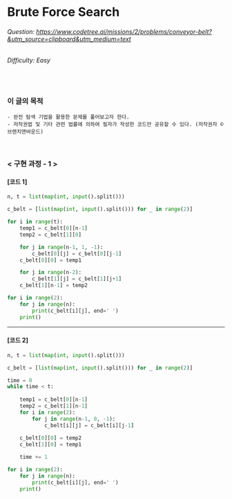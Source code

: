 # Brute Force Search
###### Question: https://www.codetree.ai/missions/2/problems/conveyor-belt?&utm_source=clipboard&utm_medium=text
###### Difficulty: Easy
<br/>

### 이 글의 목적
    - 완전 탐색 기법을 활용한 문제를 풀어보고자 한다.
    - 저작권법 및 기타 관련 법률에 의하여 필자가 작성한 코드만 공유할 수 있다. (저작권자 © 브랜치앤바운드)
<br/>

### < 구현 과정 - 1 >

#### [코드 1]


```python
n, t = list(map(int, input().split()))

c_belt = [list(map(int, input().split())) for _ in range(2)]

for i in range(t):
    temp1 = c_belt[0][n-1]
    temp2 = c_belt[1][0]

    for j in range(n-1, 1, -1):
        c_belt[0][j] = c_belt[0][j-1]
    c_belt[0][0] = temp1

    for j in range(n-2):
        c_belt[1][j] = c_belt[1][j+1]
    c_belt[1][n-1] = temp2

for i in range(2):
    for j in range(n):
        print(c_belt[i][j], end=' ')
    print()
```




-----------------------------------
#### [코드 2]
```python
n, t = list(map(int, input().split()))

c_belt = [list(map(int, input().split())) for _ in range(2)]

time = 0
while time < t:
    
    temp1 = c_belt[0][n-1]
    temp2 = c_belt[1][n-1]
    for i in range(2):
        for j in range(n-1, 0, -1):
            c_belt[i][j] = c_belt[i][j-1]
        
    c_belt[0][0] = temp2
    c_belt[1][0] = temp1

    time += 1

for i in range(2):
    for j in range(n):
        print(c_belt[i][j], end=' ')
    print()
```
